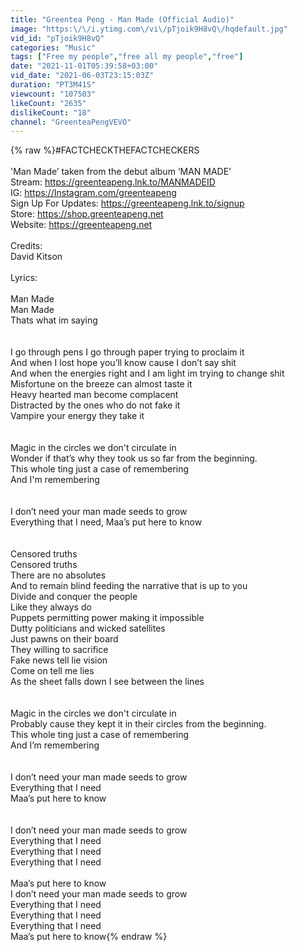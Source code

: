 ```yaml
---
title: "Greentea Peng - Man Made (Official Audio)"
image: "https:\/\/i.ytimg.com\/vi\/pTjoik9H8vQ\/hqdefault.jpg"
vid_id: "pTjoik9H8vQ"
categories: "Music"
tags: ["Free my people","free all my people","free"]
date: "2021-11-01T05:39:58+03:00"
vid_date: "2021-06-03T23:15:03Z"
duration: "PT3M41S"
viewcount: "107503"
likeCount: "2635"
dislikeCount: "18"
channel: "GreenteaPengVEVO"
---
```

{% raw %}#FACTCHECKTHEFACTCHECKERS <br /><br />'Man Made’ taken from the debut album ‘MAN MADE’<br />Stream: <a rel="nofollow" target="blank" href="https://greenteapeng.lnk.to/MANMADEID">https://greenteapeng.lnk.to/MANMADEID</a><br />IG: <a rel="nofollow" target="blank" href="https://Instagram.com/greenteapeng">https://Instagram.com/greenteapeng</a> <br />Sign Up For Updates: <a rel="nofollow" target="blank" href="https://greenteapeng.lnk.to/signup">https://greenteapeng.lnk.to/signup</a> <br />Store: <a rel="nofollow" target="blank" href="https://shop.greenteapeng.net">https://shop.greenteapeng.net</a> <br />Website: <a rel="nofollow" target="blank" href="https://greenteapeng.net">https://greenteapeng.net</a> <br /><br />Credits: <br />David Kitson<br /><br />Lyrics:<br /><br />Man Made<br />Man Made<br />Thats what im saying<br /><br /><br />I go through pens I go through paper trying to proclaim it<br />And when I lost hope you’ll know cause I don’t say shit<br />And when the energies right and I am light im trying to change shit<br />Misfortune on the breeze can almost taste it<br />Heavy hearted man become complacent<br />Distracted by the ones who do not fake it<br />Vampire your energy they take it<br /><br /><br />Magic in the circles we don't circulate in<br />Wonder if that’s why they took us so far from the beginning.<br />This whole ting just a case of remembering <br />And I'm remembering<br /><br /><br />I don’t need your man made seeds to grow<br />Everything that I need, Maa’s put here to know<br /><br /><br />Censored truths<br />Censored truths<br />There are no absolutes<br />And to remain blind feeding the narrative that is up to you<br />Divide and conquer the people<br />Like they always do<br />Puppets permitting power making it impossible<br />Dutty politicians and wicked satellites<br />Just pawns on their board<br />They willing to sacrifice<br />Fake news tell lie vision<br />Come on tell me lies<br />As the sheet falls down I see between the lines<br /><br /><br />Magic in the circles we don't circulate in<br />Probably cause they kept it in their circles from the beginning.<br />This whole ting just a case of remembering<br />And I’m remembering<br /><br /><br />I don’t need your man made seeds to grow<br />Everything that I need<br />Maa’s put here to know<br /><br /><br />I don’t need your man made seeds to grow<br />Everything that I need<br />Everything that I need<br />Everything that I need<br /><br />Maa’s put here to know<br />I don’t need your man made seeds to grow<br />Everything that I need<br />Everything that I need<br />Everything that I need<br />Maa’s put here to know{% endraw %}
